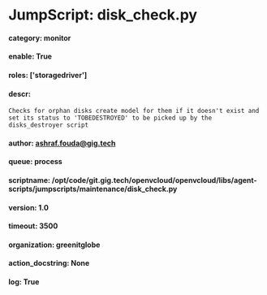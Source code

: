 
# JumpScript: disk_check.py
        
#### category: monitor
#### enable: True
#### roles: ['storagedriver']
#### descr: 
```
Checks for orphan disks create model for them if it doesn't exist and set its status to 'TOBEDESTROYED' to be picked up by the disks_destroyer script

```
#### author: ashraf.fouda@gig.tech
#### queue: process
#### scriptname: /opt/code/git.gig.tech/openvcloud/openvcloud/libs/agent-scripts/jumpscripts/maintenance/disk_check.py
#### version: 1.0
#### timeout: 3500
#### organization: greenitglobe
#### action_docstring: None
#### log: True